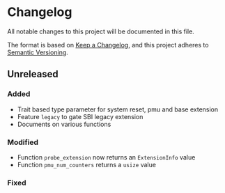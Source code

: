 # Changelog

All notable changes to this project will be documented in this file.

The format is based on [Keep a Changelog](https://keepachangelog.com/en/1.0.0/), and this project adheres
to [Semantic Versioning](https://semver.org/spec/v2.0.0.html).

## Unreleased

### Added

- Trait based type parameter for system reset, pmu and base extension
- Feature `legacy` to gate SBI legacy extension
- Documents on various functions

### Modified

- Function `probe_extension` now returns an `ExtensionInfo` value
- Function `pmu_num_counters` returns a `usize` value

### Fixed

[Unreleased]: https://github.com/rustsbi/rustsbi/compare/v0.0.1...HEAD
[0.0.1]: https://github.com/rustsbi/rustsbi/releases/tag/v0.0.1
